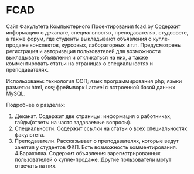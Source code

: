 # FCAD
Сайт Факультета Компьютерного Проектирования
fcad.by
Содержит информацию о деканате, специальностях, преподавателях, студсовете, а также форум, где студенты выкладывают объявления о купле-продаже конспектов, курсовых, лабораторных и т.п. 
Предусмотрены регистрация и авторизация пользователей для возможности выкладывать объявления и откликаться на них, а также комментировать статьи на страницах о специальностях и преподавателях. 

Использованы:
технология ООП;
язык программирования php;
языки разметки html, css;
фреймворк Laravel с встроенной базой данных MySQL.

Подробнее о разделах:
1. Деканат.
Содержит две страницы: информация о работниках, гайды(ответы на часто задаваемые вопросы).
2. Специальности.
Содержит ссылки на статьи о всех специальностях факультета.
3. Преподаватели.
Рассказывает о преподавателях, которые ведут занятия у студентов ФКП. Есть возможность комментирования.
4.Барахолка.
Содержит объявления зарегистрированных пользователей о купле-продаже. Другие пользователи могут отвечать на них.
